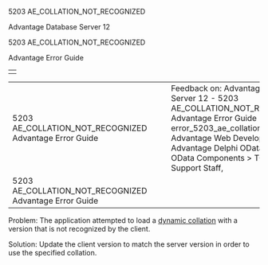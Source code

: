 5203 AE\_COLLATION\_NOT\_RECOGNIZED




Advantage Database Server 12  

5203 AE\_COLLATION\_NOT\_RECOGNIZED

Advantage Error Guide

|  |
| --- |
|  |

|  |  |  |  |  |
| --- | --- | --- | --- | --- |
| 5203 AE\_COLLATION\_NOT\_RECOGNIZED  Advantage Error Guide |  |  | Feedback on: Advantage Database Server 12 - 5203 AE\_COLLATION\_NOT\_RECOGNIZED Advantage Error Guide error\_5203\_ae\_collation\_not\_recognized Advantage Web Development > Advantage Delphi OData Client > Delphi OData Components > TODataSet / Dear Support Staff, |  |
| 5203 AE\_COLLATION\_NOT\_RECOGNIZED  Advantage Error Guide |  |  |  |  |

Problem: The application attempted to load a [dynamic collation](master_collation_support.htm) with a version that is not recognized by the client.

Solution: Update the client version to match the server version in order to use the specified collation.